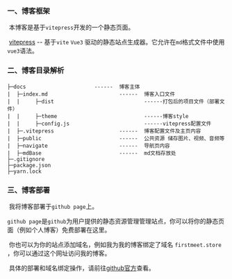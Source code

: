 ### 一、博客框架

​	本博客是基于`vitepress`开发的一个静态页面。

​	[vitepress](https://github.com/vitejs/vite) -- 基于`vite` `Vue3` 驱动的静态站点生成器。它允许在`md`格式文件中使用`vue3`语法。

### 二、博客目录解析

```
├─docs						------  博客主体
|  ├─index.md						------  博客入口文件
|  |     ├─dist								------打包后的项目文件（部署文件）
|  |     ├─theme							------博客style
|  |     ├─config.js						------vitepress配置文件
|  ├─.vitepress						------  博客配置文件及主页内容
|  ├─public							------  公共资源 储存图片、视频、音频等
|  ├─navigate						------  导航页内容
|  ├─mdBase							------  md文档存放处
├─.gitignore
├─package.json
├─yarn.lock
```

### 三、博客部署

​	我将博客部署于`github page`上。

​	`github page`是`github`为用户提供的静态资源管理管理站点，你可以将你的静态页面（例如个人博客）免费部署在这里。

​	你也可以为你的站点添加域名，例如我为我的博客绑定了域名 `firstmeet.store` ，你可以通过这个网址访问我的博客。

​	具体的部署和域名绑定操作，请前往[github官方](https://pages.github.com/)查看。